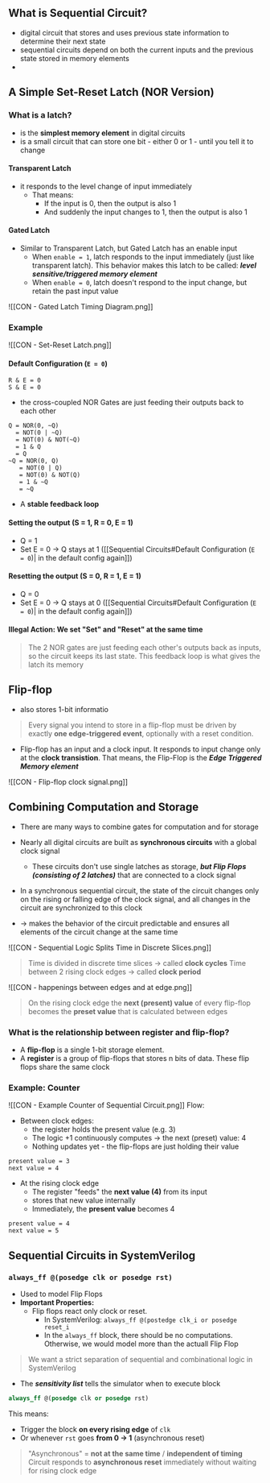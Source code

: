 ## What is Sequential Circuit?
- digital circuit that stores and uses previous state information to determine their next state
- sequential circuits depend on both the current inputs and the previous state stored in memory elements
-

## A Simple Set-Reset Latch (NOR Version)

### What is a latch?
- is the **simplest memory element** in digital circuits
- is a small circuit that can store one bit - either 0 or 1 - until you tell it to change
#### Transparent Latch
- it responds to the level change of input immediately
	- That means:
		- If the input is 0, then the output is also 1
		- And suddenly the input changes to 1, then the output is also 1
#### Gated Latch
- Similar to Transparent Latch, but Gated Latch has an enable input
	- When `enable = 1`, latch responds to the input immediately (just like transparent latch). This behavior makes this latch to be called: ***level sensitive/triggered memory element***
	- When `enable = 0`, latch doesn't respond to the input change, but retain the past input value

![[CON - Gated Latch Timing Diagram.png]]

### Example
![[CON - Set-Reset Latch.png]]
#### Default Configuration (`E = 0`)
```
R & E = 0
S & E = 0
```
- the cross-coupled NOR Gates are just feeding their outputs back to each other
```
Q = NOR(0, ~Q)
  = NOT(0 | ~Q)
  = NOT(0) & NOT(~Q)
  = 1 & Q
  = Q
~Q = NOR(0, Q)
   = NOT(0 | Q)
   = NOT(0) & NOT(Q)
   = 1 & ~Q
   = ~Q
```
- A **stable feedback loop**

#### Setting the output (S = 1, R = 0, E = 1)
- Q = 1
- Set E = 0 -> Q stays at 1 ([[Sequential Circuits#Default Configuration (`E = 0`)| in the default config again]])

#### Resetting the output (S = 0, R = 1, E = 1)
- Q = 0
- Set E = 0 -> Q stays at 0 ([[Sequential Circuits#Default Configuration (`E = 0`)| in the default config again]])

#### Illegal Action: We set "Set" and "Reset" at the same time

> The 2 NOR gates are just feeding each other's outputs back as inputs, so the circuit keeps its last state. This feedback loop is what gives the latch its memory

## Flip-flop
- also stores 1-bit informatio

> Every signal you intend to store in a flip-flop must be driven by exactly **one edge-triggered event**, optionally with a reset condition.

- Flip-flop has an input and a clock input. It responds to input change only at the **clock transistion**. That means, the Flip-Flop is the ***Edge Triggered Memory element***

![[CON - Flip-flop clock signal.png]]

## Combining Computation and Storage
- There are many ways to combine gates for computation and for storage
- Nearly all digital circuits are built as **synchronous circuits** with a global clock signal
	- These circuits don't use single latches as storage, ***but Flip Flops (consisting of 2 latches)*** that are connected to a clock signal

- In a synchronous sequential circuit, the state of the circuit changes only on the rising or falling edge of the clock signal, and all changes in the circuit are synchronized to this clock 
- -> makes the behavior of the circuit predictable and ensures all elements of the circuit change at the same time

![[CON - Sequential Logic Splits Time in Discrete Slices.png]]
> Time is divided in discrete time slices -> called **clock cycles**
> Time between 2 rising clock edges -> called **clock period**

![[CON - happenings between edges and at edge.png]]
> On the rising clock edge the **next (present) value** of every flip-flop becomes the **preset value** that is calculated between edges
### What is the relationship between register and flip-flop?
- A **flip-flop** is a single 1-bit storage element.  
- A **register** is a group of flip-flops that stores n bits of data. These flip flops share the same clock

### Example: Counter
![[CON - Example Counter of Sequential Circuit.png]]
Flow:
- Between clock edges:
	- the register holds the present value (e.g. 3)
	- The logic +1 continuously computes -> the next (preset) value: 4
	- Nothing updates yet - the flip-flops are just holding their value
```
present value = 3
next value = 4
```
 -  At the rising clock edge
	 - The register "feeds" the **next value (4)** from its input
	 - stores that new value internally
	 - Immediately, the **present value** becomes 4
```
present value = 4
next value = 5
```
## Sequential Circuits in SystemVerilog
### `always_ff @(posedge clk or posedge rst)`
- Used to model Flip Flops
- **Important Properties:**
	- Flip flops react only clock or reset.
		- In SystemVerilog: `always_ff @(postedge clk_i or posedge reset_i`
		- In the `always_ff` block, there should be no computations. Otherwise, we would model more than the actuall Flip Flop
> We want a strict separation of sequential and combinational logic in SystemVerilog

- The ***sensitivity list*** tells the simulator when to execute block

```SystemVerilog
always_ff @(posedge clk or posedge rst)
```
This means:
- Trigger the block **on every rising edge** of `clk`
- Or whenever `rst` goes **from 0 → 1** (asynchronous reset)

> "Asynchronous" = **not at the same time** / **independent of timing**
> Circuit responds to **asynchronous reset** immediately without waiting for rising clock edge





